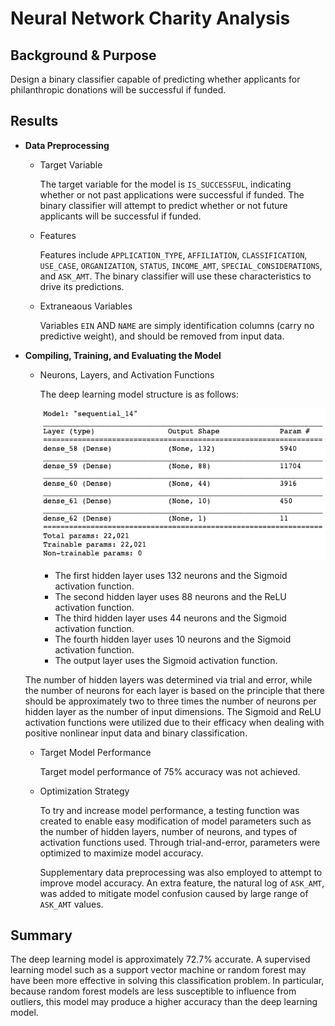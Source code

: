 # Neural Network Charity Analysis

## Background & Purpose

Design a binary classifier capable of predicting whether applicants for philanthropic donations will be successful if funded.

## Results

- **Data Preprocessing**

  - Target Variable
  
    The target variable for the model is `IS_SUCCESSFUL`, indicating whether or not past applications were successful if funded. The binary classifier will attempt to predict whether or not future applicants will be successful if funded.
  
  - Features

    Features include `APPLICATION_TYPE`, `AFFILIATION`, `CLASSIFICATION`, `USE_CASE`, `ORGANIZATION`, `STATUS`, `INCOME_AMT`, `SPECIAL_CONSIDERATIONS`, and `ASK_AMT`. The binary classifier will use these characteristics to drive its predictions.

  - Extraneaous Variables

    Variables `EIN` AND `NAME` are simply identification columns (carry no predictive weight), and should be removed from input data.

- **Compiling, Training, and Evaluating the Model**

  - Neurons, Layers, and Activation Functions

    The deep learning model structure is as follows:
    
    <kdb> <img src="https://github.com/amberteets/neural-network-charity-analysis/blob/main/Resources/model_structure.png" /> </kbd>
    
    - The first hidden layer uses 132 neurons and the Sigmoid activation function.
    - The second hidden layer uses 88 neurons and the ReLU activation function.
    - The third hidden layer uses 44 neurons and the Sigmoid activation function.
    - The fourth hidden layer uses 10 neurons and the Sigmoid activation function.
    - The output layer uses the Sigmoid activation function.

  The number of hidden layers was determined via trial and error, while the number of neurons for each layer is based on the principle that there should be approximately two to three times the number of neurons per hidden layer as the number of input dimensions. The Sigmoid and ReLU activation functions were utilized due to their efficacy when dealing with positive nonlinear input data and binary classification.

  - Target Model Performance

    Target model performance of 75% accuracy was not achieved.

  - Optimization Strategy

    To try and increase model performance, a testing function was created to enable easy modification of model parameters such as the number of hidden layers, number of neurons, and types of activation functions used. Through trial-and-error, parameters were optimized to maximize model accuracy.
    
    Supplementary data preprocessing was also employed to attempt to improve model accuracy. An extra feature, the natural log of `ASK_AMT`, was added to mitigate model confusion caused by large range of `ASK_AMT` values.

## Summary

The deep learning model is approximately 72.7% accurate. A supervised learning model such as a support vector machine or random forest may have been more effective in solving this classification problem. In particular, because random forest models are less susceptible to influence from outliers, this model may produce a higher accuracy than the deep learning model.
